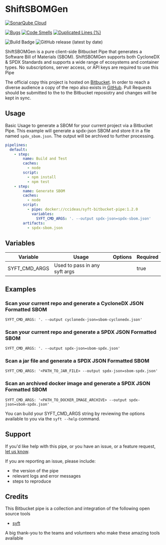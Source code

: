 # ShiftSBOMGen

[![SonarQube Cloud](https://sonarcloud.io/images/project_badges/sonarcloud-highlight.svg)](https://sonarcloud.io/summary/new_code?id=ccideas1_syft-pipe)

[![Bugs](https://sonarcloud.io/api/project_badges/measure?project=ccideas1_syft-pipe&metric=bugs)](https://sonarcloud.io/summary/new_code?id=ccideas1_syft-pipe)
[![Code Smells](https://sonarcloud.io/api/project_badges/measure?project=ccideas1_syft-pipe&metric=code_smells)](https://sonarcloud.io/summary/new_code?id=ccideas1_syft-pipe)
[![Duplicated Lines (%)](https://sonarcloud.io/api/project_badges/measure?project=ccideas1_syft-pipe&metric=duplicated_lines_density)](https://sonarcloud.io/summary/new_code?id=ccideas1_syft-pipe)


![Build Badge](https://img.shields.io/bitbucket/pipelines/ccideas1/syft-pipe/main)
![GitHub release (latest by date)](https://img.shields.io/github/v/release/shiftleftcyber/syft-bitbucket-pipe)

ShiftSBOMGen is a pure client-side Bitbucket Pipe that generates a Software Bill of Materials (SBOM). ShiftSBOMGen
supports both CycloneDX & SPDX Standards and supports a wide range of ecosystems and container types. 
No subscriptions, server access, or API keys are required to use this Pipe

The official copy this project is hosted on
[Bitbucket](https://bitbucket.org/ccideas1/syft-pipe/src/main/). In order to reach
a diverse audience a copy of the repo also exists in
[GitHub](https://github.com/ccideas/syft-bitbucket-pipe/). Pull Requests
should be submitted to the to the Bitbucket reposiotry and changes
will be kept in sync.

## Usage

Basic Usage to generate a SBOM for your current project via a Bitbucket Pipe.
This example will generate a spdx-json SBOM and store it in a file named
`spdx_sbom.json`. The output will be archived to further processing.

```yaml
pipelines:
  default:
    - step:
        name: Build and Test
        caches:
          - node
        script:
          - npm install
          - npm test
    - step:
        name: Generate SBOM
        caches:
          - node
        script:
          - pipe: docker://ccideas/syft-bitbucket-pipe:1.2.0
            variables:
              SYFT_CMD_ARGS: '. --output spdx-json=spdx-sbom.json'
        artifacts:
          - spdx-sbom.json
```

## Variables

| Variable      | Usage                         | Options      | Required |
| --------------| ----------------              | --------     | -------  |
| SYFT_CMD_ARGS | Used to pass in any syft args | <string>     | true     |

## Examples

### Scan your current repo and generate a CycloneDX JSON Formatted SBOM

```SYFT_CMD_ARGS: '. --output cyclonedx-json=sbom-cyclonedx.json'```

### Scan your current repo and generate a SPDX JSON Formatted SBOM

```SYFT_CMD_ARGS: '. --output spdx-json=sbom-spdx.json'```

### Scan a jar file and generate a SPDX JSON Formatted SBOM

```SYFT_CMD_ARGS: '<PATH_TO_JAR_FILE> --output spdx-json=sbom-spdx.json'```

### Scan an archived docker image and generate a SPDX JSON Formatted SBOM

```SYFT_CMD_ARGS: '<PATH_TO_DOCKER_IMAGE_ARCHIVE> --output spdx-json=sbom-spdx.json'```

You can build your SYFT_CMD_ARGS string by reviewing the options available
to you via the ```syft --help``` command.

## Support

If you'd like help with this pipe, or you have an issue, or a feature
request, [let us know](https://github.com/ccideas/syft-bitbucket-pipe/issues).

If you are reporting an issue, please include:

* the version of the pipe
* relevant logs and error messages
* steps to reproduce

## Credits

This Bitbucket pipe is a collection and integration of the following
open source tools

* [syft](https://github.com/anchore/syft?tab=readme-ov-file)

A big thank-you to the teams and volunteers who make these amazing tools available
